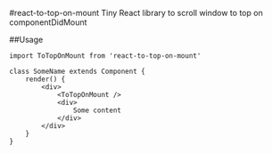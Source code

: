 #react-to-top-on-mount
Tiny React library to scroll window to top on componentDidMount

##Usage

```
import ToTopOnMount from 'react-to-top-on-mount'

class SomeName extends Component {
	render() {
		<div>
			<ToTopOnMount />
			<div>
				Some content
			</div>
		</div>
	}
}

```